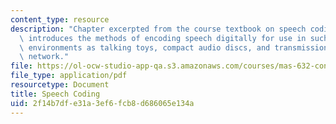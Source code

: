 ```yaml
---
content_type: resource
description: "Chapter excerpted from the course textbook on speech coding. This chapter\
  \ introduces the methods of encoding speech digitally for use in such \r\ndiverse\
  \ environments as talking toys, compact audio discs, and transmission over the telephone\
  \ network."
file: https://ol-ocw-studio-app-qa.s3.amazonaws.com/courses/mas-632-conversational-computer-systems-fall-2008/2f14b7dfe31a3ef6fcb8d686065e134a_schmandt_ch3.pdf
file_type: application/pdf
resourcetype: Document
title: Speech Coding
uid: 2f14b7df-e31a-3ef6-fcb8-d686065e134a
---
```

